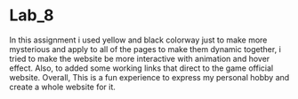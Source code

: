 # Lab_8
 In this assignment i used yellow and black colorway just to make more mysterious and apply to all of the pages to make them dynamic together, i tried to make the website be more interactive with animation and hover effect. Also, to added some working links that direct to the game official website. Overall, This is a fun experience to express my personal hobby and create a whole website for it.
 
